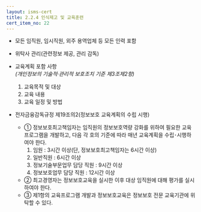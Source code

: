 ```yaml
---
layout: isms-cert
title: 2.2.4 인식제고 및 교육훈련
cert_item_no: 22
---
```



- 모든 임직원, 임시직원, 외주 용역업체 등 모든 인력 포함
- 위탁사 관리(관련정보 제공, 관리 감독)
- 교육계획 포함 사항  
_(개인정보의 기술적·관리적 보호조치 기준 제3조제2항)_
  1. 교육목적 및 대상
  2. 교육 내용
  3. 교육 일정 및 방법

- 전자금융감독규정 제19조의2(정보보호 교육계획의 수립 시행) 
  - ① 정보보호최고책임자는 임직원의 정보보호역량 강화를 위하여
필요한 교육프로그램을 개발하고, 다음 각 호의 기준에 따라 매년 교육계획을 수립･시행하여야 한다.
     1. 임원 : 3시간 이상(단, 정보보호최고책임자는 6시간 이상)
     2. 일반직원 : 6시간 이상
     3. 정보기술부문업무 담당 직원 : 9시간 이상
     4. 정보보호업무 담당 직원 : 12시간 이상
  - ② 최고경영자는 정보보호교육을 실시한 이후 대상 임직원에 대해 평가를 실시하여야 한다.
  - ③ 제1항의 교육프로그램 개발과 정보보호교육은 정보보호 전문 교육기관에 위탁할 수 있다.
